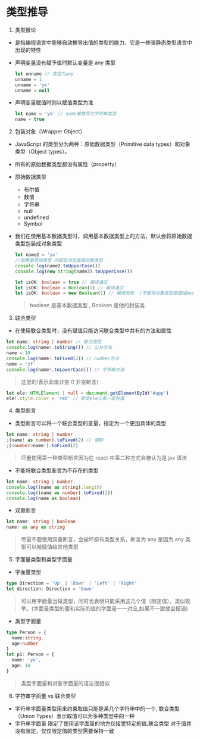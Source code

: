 # 类型推导

1. 类型推论

- 是指编程语言中能够自动推导出值的类型的能力，它是一些强静态类型语言中出现的特性

- 声明变量没有赋予值时默认变量是 any 类型

  ```ts
  let unname // 类型为any
  unname = 1
  unname = 'yx'
  unname = null
  ```

- 声明变量赋值时则以赋值类型为准

  ```ts
  let name = 'yx' // name被推导为字符串类型
  name = true
  ```

2. 包装对象（Wrapper Object）

- JavaScript 的类型分为两种：原始数据类型（Primitive data types）和对象类型（Object types）。
- 所有的原始数据类型都没有属性（property）
- 原始数据类型

  - 布尔值
  - 数值
  - 字符串
  - null
  - undefined
  - Symbol

- 我们在使用基本数据类型时，调用基本数据类型上的方法，默认会将原始数据类型包装成对象类型

  ```ts
  let name2 = 'yx'
  //如果是原始类型 内部自动包装成对象类型
  console.log(name2.toUpperCase())
  console.log(new String(name2).toUpperCase())
  ```

  ```ts
  let isOK: boolean = true // 编译通过
  let isOK: boolean = Boolean(1) // 编译通过
  let isOK: boolean = new Boolean(1) // 编译失败  (不能将对象类型赋值给boolean) 期望的 isOK 是一个原始数据类型
  ```

  > boolean 是基本数据类型 , Boolean 是他的封装类

3.  联合类型

- 在使用联合类型时，没有赋值只能访问联合类型中共有的方法和属性

```ts
let name: string | number // 联合类型
console.log(name!.toString()) // 公共方法
name = 10
console.log(name!.toFixed(2)) // number方法
name = 'zf'
console.log(name!.toLowerCase()) // 字符串方法
```

> 这里的!表示此值非空 (! 非空断言)

```ts
let ele: HTMLElement | null = document.getElementById('#app')
ele!.style.color = 'red' // 断定ele元素一定有值
```

4.  类型断言

- 类型断言可以将一个联合类型的变量，指定为一个更加具体的类型

```ts
let name: string | number
;(name! as number).toFixed(2) // 强制
;(<number>name!).toFixed(2)
```

> 尽量使用第一种类型断言因为在 react 中第二种方式会被认为是 jsx 语法

- 不能将联合类型断言为不存在的类型

```ts
let name: string | number
console.log((name as string).length)
console.log((name as number).toFixed(2))
console.log(name as boolean)
```

- 双重断言

```ts
let name: string | boolean
name! as any as string
```

> 尽量不要使用双重断言，会破坏原有类型关系，断言为 any 是因为 any 类型可以被赋值给其他类型

5. 字面量类型和类型字面量

- 字面量类型

```ts
type Direction = 'Up' | 'Down' | 'Left' | 'Right'
let direction: Direction = 'Down'
```
> 可以用字面量当做类型，同时也表明只能采用这几个值（限定值）。类似枚举。(字面量类型的要和实际的值的字面量一一对应,如果不一致就会报错)

- 类型字面量

```ts
type Person = {
  name:string,
  age:number
}
let p1: Person = {
  name: 'yx',
  age: 10
}
```
>类型字面量和对象字面量的语法很相似

6. 字符串字面量 vs 联合类型

- 字符串字面量类型用来约束取值只能是某几个字符串中的一个, 联合类型（Union Types）表示取值可以为多种类型中的一种
- 字符串字面量 限定了使用该字面量的地方仅接受特定的值,联合类型 对于值并没有限定，仅仅限定值的类型需要保持一致